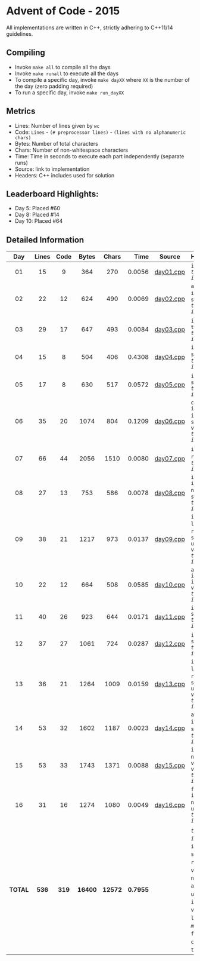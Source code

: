 # Advent of Code - 2015

All implementations are written in C++, strictly adhering to C++11/14 guidelines.

## Compiling

* Invoke `make all` to compile all the days
* Invoke `make runall` to execute all the days
* To compile a specific day, invoke `make dayXX` where `XX` is the number of the day (zero padding required)
* To run a specific day, invoke `make run_dayXX`

## Metrics

* Lines: Number of lines given by `wc`
* Code: `Lines` - `(# preprocessor lines)` - `(lines with no alphanumeric chars)`
* Bytes: Number of total characters
* Chars: Number of non-whitespace characters
* Time: Time in seconds to execute each part independently (separate runs)
* Source: link to implementation
* Headers: C++ includes used for solution

## Leaderboard Highlights:

* Day 5: Placed #60
* Day 8: Placed #14
* Day 10: Placed #64

## Detailed Information

 Day | Lines | Code | Bytes | Chars | Time | Source | Headers
:---:|:-----:|:----:|:-----:|:-----:| ----:|:------:|:-------
01|15|9|364|270|0.0056|[day01.cpp](https://github.com/willkill07/adventofcode/blob/master/src/day01/day01.cpp)|`iostream` *`timer.hpp`* *`io.hpp`*
02|22|12|624|490|0.0069|[day02.cpp](https://github.com/willkill07/adventofcode/blob/master/src/day02/day02.cpp)|`algorithm` `iostream` `regex` `string` *`timer.hpp`* *`io.hpp`*
03|29|17|647|493|0.0084|[day03.cpp](https://github.com/willkill07/adventofcode/blob/master/src/day03/day03.cpp)|`iostream` `map` `tuple` *`timer.hpp`* *`io.hpp`*
04|15|8|504|406|0.4308|[day04.cpp](https://github.com/willkill07/adventofcode/blob/master/src/day04/day04.cpp)|`iostream` `string` *`md5.hpp`* *`timer.hpp`* *`io.hpp`*
05|17|8|630|517|0.0572|[day05.cpp](https://github.com/willkill07/adventofcode/blob/master/src/day05/day05.cpp)|`iostream` `regex` `string` *`timer.hpp`* *`io.hpp`*
06|35|20|1074|804|0.1209|[day06.cpp](https://github.com/willkill07/adventofcode/blob/master/src/day06/day06.cpp)|`cstdlib` `iostream` `iterator` `regex` `string` `valarray` *`timer.hpp`* *`io.hpp`*
07|66|44|2056|1510|0.0080|[day07.cpp](https://github.com/willkill07/adventofcode/blob/master/src/day07/day07.cpp)|`iostream` `map` `regex` `string` *`timer.hpp`* *`io.hpp`*
08|27|13|753|586|0.0078|[day08.cpp](https://github.com/willkill07/adventofcode/blob/master/src/day08/day08.cpp)|`iostream` `iterator` `numeric` `regex` `string` *`timer.hpp`* *`io.hpp`*
09|38|21|1217|973|0.0137|[day09.cpp](https://github.com/willkill07/adventofcode/blob/master/src/day09/day09.cpp)|`iostream` `limits` `numeric` `regex` `set` `string` `unordered_map` `vector` *`timer.hpp`* *`io.hpp`*
10|22|12|664|508|0.0585|[day10.cpp](https://github.com/willkill07/adventofcode/blob/master/src/day10/day10.cpp)|`algorithm` `iostream` `iterator` `vector` *`timer.hpp`* *`io.hpp`*
11|40|26|923|644|0.0171|[day11.cpp](https://github.com/willkill07/adventofcode/blob/master/src/day11/day11.cpp)|`iostream` `string` *`timer.hpp`* *`io.hpp`*
12|37|27|1061|724|0.0287|[day12.cpp](https://github.com/willkill07/adventofcode/blob/master/src/day12/day12.cpp)|`iostream` `stack` `string` *`timer.hpp`* *`io.hpp`*
13|36|21|1264|1009|0.0159|[day13.cpp](https://github.com/willkill07/adventofcode/blob/master/src/day13/day13.cpp)|`iostream` `limits` `numeric` `regex` `set` `string` `unordered_map` `vector` *`timer.hpp`* *`io.hpp`*
14|53|32|1602|1187|0.0023|[day14.cpp](https://github.com/willkill07/adventofcode/blob/master/src/day14/day14.cpp)|`algorithm` `iostream` `regex` `string` `vector` *`timer.hpp`* *`io.hpp`*
15|53|33|1743|1371|0.0088|[day15.cpp](https://github.com/willkill07/adventofcode/blob/master/src/day15/day15.cpp)|`iostream` `numeric` `regex` `valarray` `vector` *`timer.hpp`* *`io.hpp`*
16|31|16|1274|1080|0.0049|[day16.cpp](https://github.com/willkill07/adventofcode/blob/master/src/day16/day16.cpp)|`functional` `iostream` `numeric` `regex` `unordered_map` *`timer.hpp`* *`io.hpp`*
**TOTAL**|**536**|**319**|**16400**|**12572**|**0.7955**| | *`timer.hpp`*&nbsp;<sup>**`16`**</sup> *`io.hpp`*&nbsp;<sup>**`16`**</sup> `iostream`&nbsp;<sup>**`16`**</sup> `string`&nbsp;<sup>**`11`**</sup> `regex`&nbsp;<sup>**`10`**</sup> `vector`&nbsp;<sup>**`5`**</sup> `numeric`&nbsp;<sup>**`5`**</sup> `algorithm`&nbsp;<sup>**`3`**</sup> `unordered_map`&nbsp;<sup>**`3`**</sup> `iterator`&nbsp;<sup>**`3`**</sup> `map`&nbsp;<sup>**`2`**</sup> `valarray`&nbsp;<sup>**`2`**</sup> `limits`&nbsp;<sup>**`2`**</sup> `set`&nbsp;<sup>**`2`**</sup> *`md5.hpp`*&nbsp;<sup>**`1`**</sup> `functional`&nbsp;<sup>**`1`**</sup> `cstdlib`&nbsp;<sup>**`1`**</sup> `tuple`&nbsp;<sup>**`1`**</sup> `stack`&nbsp;<sup>**`1`**</sup>

